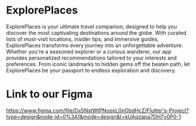 # ExplorePlaces

ExplorePlaces is your ultimate travel companion, designed to help you discover the most captivating destinations around the globe. With curated lists of must-visit locations, insider tips, and immersive guides, ExplorePlaces transforms every journey into an unforgettable adventure. Whether you're a seasoned explorer or a curious wanderer, our app provides personalized recommendations tailored to your interests and preferences. From iconic landmarks to hidden gems off the beaten path, let ExplorePlaces be your passport to endless exploration and discovery.


# Link to our Figma
https://www.figma.com/file/Dx5NstWtPNoqsL0nObdHcZ/Flutter's-Project?type=design&node-id=0%3A1&mode=design&t=kUAqzapa7DH7y0P0-1
